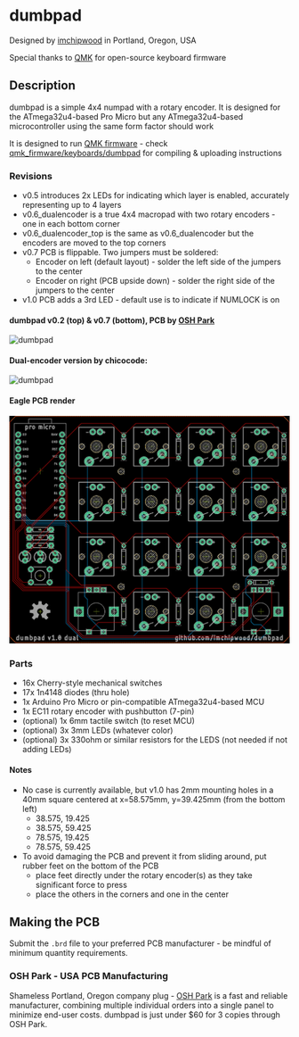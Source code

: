 # dumbpad
Designed by [imchipwood](https://www.github.com/imchipwood) in Portland, Oregon, USA

Special thanks to [QMK](https://www.qmk.fm) for open-source keyboard firmware

## Description
dumbpad is a simple 4x4 numpad with a rotary encoder. It is designed for the ATmega32u4-based Pro Micro but any ATmega32u4-based microcontroller using the same form factor should work

It is designed to run [QMK firmware](https://github.com/qmk/qmk_firmware) - check [qmk_firmware/keyboards/dumbpad](https://github.com/qmk/qmk_firmware/tree/master/keyboards/dumbpad) for compiling & uploading instructions

### Revisions
- v0.5 introduces 2x LEDs for indicating which layer is enabled, accurately representing up to 4 layers
- v0.6_dualencoder is a true 4x4 macropad with two rotary encoders - one in each bottom corner
- v0.6_dualencoder_top is the same as v0.6_dualencoder but the encoders are moved to the top corners
- v0.7 PCB is flippable. Two jumpers must be soldered:
  - Encoder on left (default layout) - solder the left side of the jumpers to the center
  - Encoder on right (PCB upside down) - solder the right side of the jumpers to the center
- v1.0 PCB adds a 3rd LED - default use is to indicate if NUMLOCK is on

#### dumbpad v0.2 (top) & v0.7 (bottom), PCB by [OSH Park](https://www.oshpark.com)
![dumbpad](https://i.imgur.com/c3YBNp0.jpg)
#### Dual-encoder version by chicocode:
![dumbpad](https://i.imgur.com/OkSRXWT.jpg)
#### Eagle PCB render
![dumbpad](dumbpad.png)

### Parts
* 16x Cherry-style mechanical switches
* 17x 1n4148 diodes (thru hole)
* 1x Arduino Pro Micro or pin-compatible ATmega32u4-based MCU
* 1x EC11 rotary encoder with pushbutton (7-pin)
* (optional) 1x 6mm tactile switch (to reset MCU)
* (optional) 3x 3mm LEDs (whatever color)
* (optional) 3x 330ohm or similar resistors for the LEDS (not needed if not adding LEDs)

#### Notes
- No case is currently available, but v1.0 has 2mm mounting holes in a 40mm square centered at x=58.575mm, y=39.425mm (from the bottom left)
  - 38.575, 19.425
  - 38.575, 59.425
  - 78.575, 19.425
  - 78.575, 59.425
- To avoid damaging the PCB and prevent it from sliding around, put rubber feet on the bottom of the PCB
  - place feet directly under the rotary encoder(s) as they take significant force to press
  - place the others in the corners and one in the center

## Making the PCB
Submit the `.brd` file to your preferred PCB manufacturer - be mindful of minimum quantity requirements.

### OSH Park - USA PCB Manufacturing
Shameless Portland, Oregon company plug - [OSH Park](https://www.oshpark.com) is a fast and reliable manufacturer, combining multiple individual orders into a single panel to minimize end-user costs. dumbpad is just under $60 for 3 copies through OSH Park.